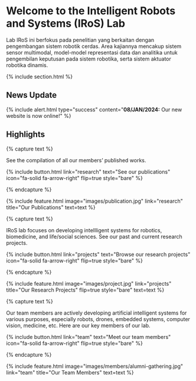 ---
---

# Welcome to the Intelligent Robots and Systems (IRoS) Lab 

Lab IRoS ini berfokus pada penelitian yang berkaitan dengan pengembangan sistem robotik cerdas. Area kajiannya mencakup sistem sensor multimodal, model-model representasi data dan analitika untuk pengembilan keputusan pada sistem robotika, serta sistem aktuator robotika dinamis.

{% include section.html %}

## News Update 

{% include alert.html type="success" content="**08/JAN/2024:** Our new website is now online!" %}

## Highlights

{% capture text %}

See the compilation of all our members’ published works.

{%
  include button.html
  link="research"
  text="See our publications"
  icon="fa-solid fa-arrow-right"
  flip=true
  style="bare"
%}

{% endcapture %}

{%
  include feature.html
  image="images/publication.jpg"
  link="research"
  title="Our Publications"
  text=text
%}

{% capture text %}

IRoS lab focuses on developing intellligent systems for robotics, biomedicine, and life/social sciences. See our past and current research projects.

{%
  include button.html
  link="projects"
  text="Browse our research projects"
  icon="fa-solid fa-arrow-right"
  flip=true
  style="bare"
%}

{% endcapture %}

{%
  include feature.html
  image="images/project.jpg"
  link="projects"
  title="Our Research Projects"
  flip=true
  style="bare"
  text=text
%}

{% capture text %}

Our team members are actively developing artificial intelligent systems for various purposes, especially robots, drones, embedded systems, computer vision, medicine, etc. Here are our key members of our lab.

{%
  include button.html
  link="team"
  text="Meet our team members"
  icon="fa-solid fa-arrow-right"
  flip=true
  style="bare"
%}

{% endcapture %}

{%
  include feature.html
  image="images/members/alumni-gathering.jpg"
  link="team"
  title="Our Team Members"
  text=text
%}
